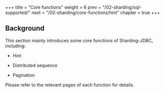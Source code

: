 +++
title = "Core functions"
weight = 6
prev = "/02-sharding/sql-supported/"
next = "/02-sharding/core-functions/hint"
chapter = true
+++

## Background

This section mainly introduces some core functions of Sharding-JDBC, including:

* Hint

* Distributed sequence

* Pagination

Please refer to the relevant pages of each function for details.